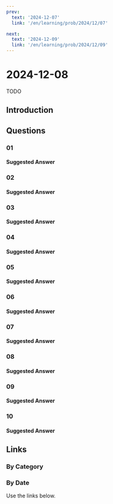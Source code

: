 ```yaml
---
prev:
  text: '2024-12-07'
  link: '/en/learning/prob/2024/12/07'

next:
  text: '2024-12-09'
  link: '/en/learning/prob/2024/12/09'
---
```


# 2024-12-08

TODO

<Badge type="danger" text="Bid"/>

## Introduction

## Questions

### 01

#### Suggested Answer

### 02

#### Suggested Answer

### 03

#### Suggested Answer

### 04

#### Suggested Answer

### 05

#### Suggested Answer

### 06

#### Suggested Answer

### 07

#### Suggested Answer

### 08

#### Suggested Answer

### 09

#### Suggested Answer

### 10

#### Suggested Answer

## Links

[<Badge type="tip" text="Go to Practice"/>](/en/practice/prob/2024/12/08)

### By Category

[<Badge type="tip" text="<--"/>](/en/learning/prob/2024/12/04)
[<Badge type="tip" text="Calendar"/>](/en/learning/calendar/2024/12)
[<Badge type="info" text="-->"/>](/en/learning/prob/2024/12/08#links)

### By Date

Use the links below.